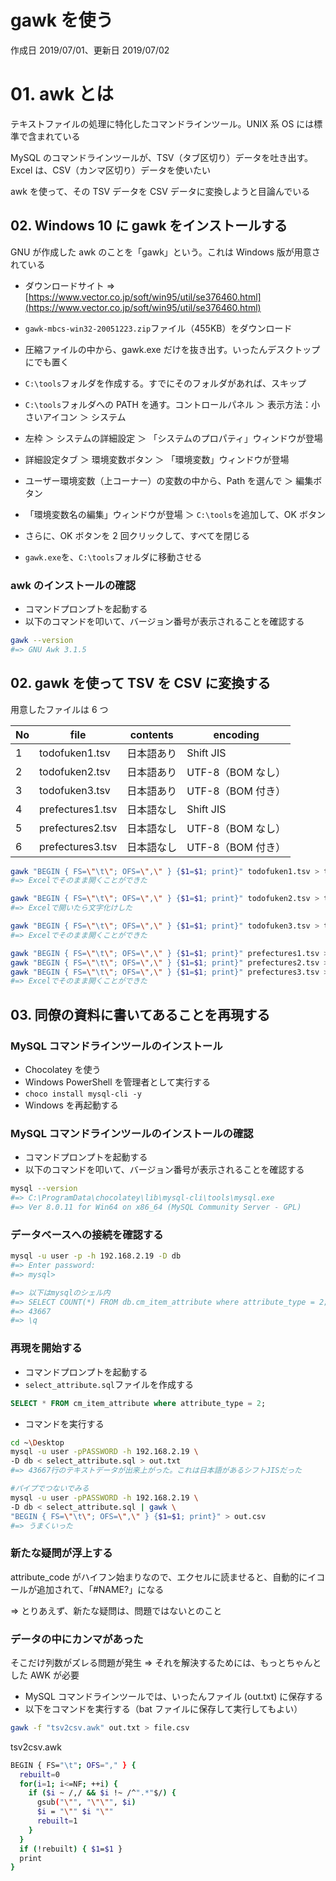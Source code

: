 # gawk を使う

作成日 2019/07/01、更新日 2019/07/02

# 01. awk とは

テキストファイルの処理に特化したコマンドラインツール。UNIX 系 OS には標準で含まれている

MySQL のコマンドラインツールが、TSV（タブ区切り）データを吐き出す。Excel は、CSV（カンマ区切り）データを使いたい

awk を使って、その TSV データを CSV データに変換しようと目論んでいる

## 02. Windows 10 に gawk をインストールする

GNU が作成した awk のことを「gawk」という。これは Windows 版が用意されている

-   ダウンロードサイト => [https://www.vector.co.jp/soft/win95/util/se376460.html](https://www.vector.co.jp/soft/win95/util/se376460.html)

-   `gawk-mbcs-win32-20051223.zip`ファイル（455KB）をダウンロード
-   圧縮ファイルの中から、gawk.exe だけを抜き出す。いったんデスクトップにでも置く
-   `C:\tools`フォルダを作成する。すでにそのフォルダがあれば、スキップ
-   `C:\tools`フォルダへの PATH を通す。コントロールパネル ＞ 表示方法：小さいアイコン ＞ システム
-   左枠 ＞ システムの詳細設定 ＞ 「システムのプロパティ」ウィンドウが登場
-   詳細設定タブ ＞ 環境変数ボタン ＞ 「環境変数」ウィンドウが登場
-   ユーザー環境変数（上コーナー）の変数の中から、Path を選んで ＞ 編集ボタン
-   「環境変数名の編集」ウィンドウが登場 ＞ `C:\tools`を追加して、OK ボタン
-   さらに、OK ボタンを 2 回クリックして、すべてを閉じる
-   `gawk.exe`を、`C:\tools`フォルダに移動させる

### awk のインストールの確認

-   コマンドプロンプトを起動する
-   以下のコマンドを叩いて、バージョン番号が表示されることを確認する

```bash
gawk --version
#=> GNU Awk 3.1.5
```

## 02. gawk を使って TSV を CSV に変換する

用意したファイルは 6 つ

| No  | file             | contents   | encoding          |
| --- | ---------------- | ---------- | ----------------- |
| 1   | todofuken1.tsv   | 日本語あり | Shift JIS         |
| 2   | todofuken2.tsv   | 日本語あり | UTF-8（BOM なし） |
| 3   | todofuken3.tsv   | 日本語あり | UTF-8（BOM 付き） |
| 4   | prefectures1.tsv | 日本語なし | Shift JIS         |
| 5   | prefectures2.tsv | 日本語なし | UTF-8（BOM なし） |
| 6   | prefectures3.tsv | 日本語なし | UTF-8（BOM 付き） |

```bash
gawk "BEGIN { FS=\"\t\"; OFS=\",\" } {$1=$1; print}" todofuken1.tsv > todofuken1.csv
#=> Excelでそのまま開くことができた

gawk "BEGIN { FS=\"\t\"; OFS=\",\" } {$1=$1; print}" todofuken2.tsv > todofuken2.csv
#=> Excelで開いたら文字化けした

gawk "BEGIN { FS=\"\t\"; OFS=\",\" } {$1=$1; print}" todofuken3.tsv > todofuken3.csv
#=> Excelでそのまま開くことができた

gawk "BEGIN { FS=\"\t\"; OFS=\",\" } {$1=$1; print}" prefectures1.tsv > prefectures1.csv
gawk "BEGIN { FS=\"\t\"; OFS=\",\" } {$1=$1; print}" prefectures2.tsv > prefectures2.csv
gawk "BEGIN { FS=\"\t\"; OFS=\",\" } {$1=$1; print}" prefectures3.tsv > prefectures3.csv
#=> Excelでそのまま開くことができた
```

## 03. 同僚の資料に書いてあることを再現する

### MySQL コマンドラインツールのインストール

-   Chocolatey を使う
-   Windows PowerShell を管理者として実行する
-   `choco install mysql-cli -y`
-   Windows を再起動する

### MySQL コマンドラインツールのインストールの確認

-   コマンドプロンプトを起動する
-   以下のコマンドを叩いて、バージョン番号が表示されることを確認する

```bash
mysql --version
#=> C:\ProgramData\chocolatey\lib\mysql-cli\tools\mysql.exe
#=> Ver 8.0.11 for Win64 on x86_64 (MySQL Community Server - GPL)
```

### データベースへの接続を確認する

```bash
mysql -u user -p -h 192.168.2.19 -D db
#=> Enter password:
#=> mysql>

#=> 以下はmysqlのシェル内
#=> SELECT COUNT(*) FROM db.cm_item_attribute where attribute_type = 2;
#=> 43667
#=> \q
```

### 再現を開始する

-   コマンドプロンプトを起動する
-   `select_attribute.sql`ファイルを作成する

```sql
SELECT * FROM cm_item_attribute where attribute_type = 2;
```

-   コマンドを実行する

```bash
cd ~\Desktop
mysql -u user -pPASSWORD -h 192.168.2.19 \
-D db < select_attribute.sql > out.txt
#=> 43667行のテキストデータが出来上がった。これは日本語があるシフトJISだった

#パイプでつないでみる
mysql -u user -pPASSWORD -h 192.168.2.19 \
-D db < select_attribute.sql | gawk \
"BEGIN { FS=\"\t\"; OFS=\",\" } {$1=$1; print}" > out.csv
#=> うまくいった
```

### 新たな疑問が浮上する

attribute_code がハイフン始まりなので、エクセルに読ませると、自動的にイコールが追加されて、「#NAME?」になる

=> とりあえず、新たな疑問は、問題ではないとのこと

### データの中にカンマがあった

そこだけ列数がズレる問題が発生 => それを解決するためには、もっとちゃんとした AWK が必要

-   MySQL コマンドラインツールでは、いったんファイル (out.txt) に保存する
-   以下をコマンドを実行する（bat ファイルに保存して実行してもよい）

```bash
gawk -f "tsv2csv.awk" out.txt > file.csv
```

tsv2csv.awk

```bash
BEGIN { FS="\t"; OFS="," } {
  rebuilt=0
  for(i=1; i<=NF; ++i) {
    if ($i ~ /,/ && $i !~ /^".*"$/) {
      gsub("\"", "\"\"", $i)
      $i = "\"" $i "\""
      rebuilt=1
    }
  }
  if (!rebuilt) { $1=$1 }
  print
}
```
